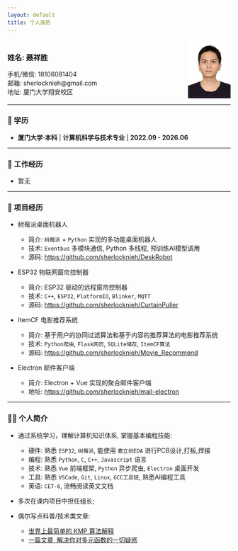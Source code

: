 ```yaml
---
layout: default
title: 个人简历
---
```


<div style="display: flex; align-items: center; justify-content: space-between;">
    <div>
        <h3>姓名: 聂祥胜</h3>
        <div>手机/微信: 18106081404</div>
        <div>邮箱: sherlocknieh@gmail.com</div>
        <div>地址: 厦门大学翔安校区</div>
    </div>
    <img src="/assets/images/avatar.jpg" alt="我的头像" width="96" height="132">
</div>




---
### 🏫 学历

- **厦门大学·本科** | **计算机科学与技术专业** | **2022.09 - 2026.06**





---
### 💼 工作经历

- 暂无




---
### 💾 项目经历

- 树莓派桌面机器人

  - 简介: `树莓派` + `Python` 实现的多功能桌面机器人
  - 技术: `Eventbus` 多模块通信, Python 多线程, 预训练AI模型调用
  - 源码: https://github.com/sherlocknieh/DeskRobot

<p></p>

- ESP32 物联网窗帘控制器

  - 简介: ESP32 驱动的远程窗帘控制器
  - 技术: `C++`, `ESP32`, `PlatformIO`, `Blinker`, `MQTT`
  - 源码: https://github.com/sherlocknieh/CurtainPuller

<p></p>

- ItemCF 电影推荐系统

  - 简介: 基于用户的协同过滤算法和基于内容的推荐算法的电影推荐系统
  - 技术: `Python爬虫`, `Flask网页`, `SQLite储存`, `ItemCF算法`
  - 源码: https://github.com/sherlocknieh/Movie_Recommend

<p></p>

- Electron 邮件客户端

  - 简介: Electron + Vue 实现的聚合邮件客户端
  - 地址: https://github.com/sherlocknieh/mail-electron




---
### 🧑‍💻 个人简介

- 通过系统学习，理解计算机知识体系, 掌握基本编程技能:

  - 硬件: 熟悉 `ESP32`, `树莓派`, 能使用 `嘉立创EDA` 进行PCB设计,打板,焊接
  - 编程: 熟悉 `Python`, `C`, `C++`, `Javascript` 语言
  - 技术: 熟悉 `Vue` 前端框架, `Python` 异步爬虫, `Electron` 桌面开发
  - 工具: 熟悉 `VSCode`, `Git`, `Linux`, `GCC工具链`, 熟悉AI编程工具
  - 英语: `CET-6`, 流畅阅读英文文档

<p></p>

- 多次在课内项目中担任组长;

- 偶尔写点科普/技术类文章:
  - [世界上最简单的 KMP 算法解释](https://zhuanlan.zhihu.com/p/661673949)
  - [一篇文章, 解决你对多元函数的一切疑惑](https://zhuanlan.zhihu.com/p/641614164)


